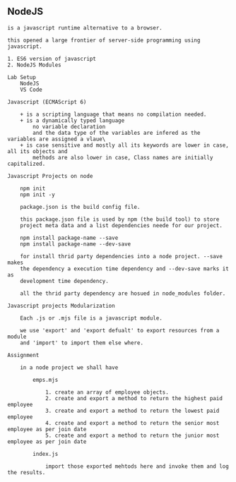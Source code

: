 NodeJS
------------------------------------------------------------------------------------

    is a javascript runtime alternative to a browser.

    this opened a large frontier of server-side programming using javascript.

    1. ES6 version of javascript
    2. NodeJS Modules

    Lab Setup
        NodeJS
        VS Code

    Javascript (ECMAScript 6)

        + is a scripting language that means no compilation needed.
        + is a dynamically typed language
            no variable declaration
            and the data type of the variables are infered as the variables are assigned a vlaue\
        + is case sensitive and mostly all its keywords are lower in case, all its objects and
            methods are also lower in case, Class names are initially capitalized.

    Javascript Projects on node

        npm init
        npm init -y

        package.json is the build config file.

        this package.json file is used by npm (the build tool) to store
        project meta data and a list dependencies neede for our project.

        npm install package-name --save
        npm install package-name --dev-save

        for install thrid party dependencies into a node project. --save makes
        the dependency a execution time dependency and --dev-save marks it as 
        development time dependency.

        all the thrid party dependency are hosued in node_modules folder.

    Javascript projects Modularization

        Each .js or .mjs file is a javascript module.

        we use 'export' and 'export defualt' to export resources from a module
        and 'import' to import them else where.

    Assignment

        in a node project we shall have

            emps.mjs

                1. create an array of employee objects.
                2. create and export a method to return the highest paid employee
                3. create and export a method to return the lowest paid employee
                4. create and export a method to return the senior most employee as per join date
                5. create and export a method to return the junior most employee as per join date

            index.js

                import those exported mehtods here and invoke them and log the results.